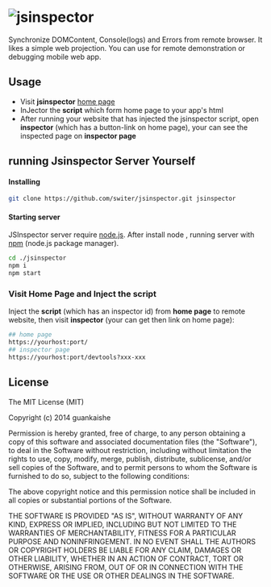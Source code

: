![jsinspector](http://switer.github.io/live/images/jsinspector.png)
===================================================================
Synchronize DOMContent, Console(logs) and Errors from remote browser.
It likes a simple web projection. You can use for remote demonstration or debugging mobile web app.

## Usage

* Visit __jsinspector__ [home page](http://jsinspector.com/)
* InJector the __script__ which form home page to your app's html
* After running your website that has injected the jsinspector script, 
  open __inspector__ (which has a button-link on home page), your can see the inspected page on __inspector page__

## running Jsinspector Server Yourself

#### Installing
```bash
git clone https://github.com/switer/jsinspector.git jsinspector
```

#### Starting server
JSInspector server require [node.js](http://nodejs.org). After install node , running server with [npm](http://npmjs.org) (node.js package manager).
```bash
cd ./jsinspector
npm i
npm start
```

### Visit Home Page and Inject the script
Inject the __script__ (which has an inspector id) from __home page__ to remote website, then visit __inspector__ (your can get then link on home page):
```bash
## home page
https://yourhost:port/
## inspector page
https://yourhost:port/devtools?xxx-xxx
```

## License

The MIT License (MIT)

Copyright (c) 2014 guankaishe

Permission is hereby granted, free of charge, to any person obtaining a copy
of this software and associated documentation files (the "Software"), to deal
in the Software without restriction, including without limitation the rights
to use, copy, modify, merge, publish, distribute, sublicense, and/or sell
copies of the Software, and to permit persons to whom the Software is
furnished to do so, subject to the following conditions:

The above copyright notice and this permission notice shall be included in all
copies or substantial portions of the Software.

THE SOFTWARE IS PROVIDED "AS IS", WITHOUT WARRANTY OF ANY KIND, EXPRESS OR
IMPLIED, INCLUDING BUT NOT LIMITED TO THE WARRANTIES OF MERCHANTABILITY,
FITNESS FOR A PARTICULAR PURPOSE AND NONINFRINGEMENT. IN NO EVENT SHALL THE
AUTHORS OR COPYRIGHT HOLDERS BE LIABLE FOR ANY CLAIM, DAMAGES OR OTHER
LIABILITY, WHETHER IN AN ACTION OF CONTRACT, TORT OR OTHERWISE, ARISING FROM,
OUT OF OR IN CONNECTION WITH THE SOFTWARE OR THE USE OR OTHER DEALINGS IN THE
SOFTWARE.
